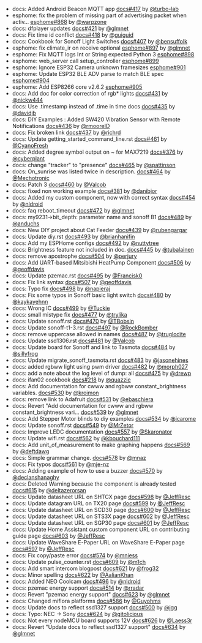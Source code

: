- docs: Added Android Beacon MQTT app [docs#417](https://github.com/esphome/esphome-docs/pull/417) by [@turbo-lab](https://github.com/turbo-lab)
- esphome: fix the problem of missing part of advertising packet when activ… [esphome#868](https://github.com/esphome/esphome/pull/868) by [@warpzone](https://github.com/warpzone)
- docs: dfplayer updates [docs#421](https://github.com/esphome/esphome-docs/pull/421) by [@glmnet](https://github.com/glmnet)
- docs: Fix time id conflict [docs#418](https://github.com/esphome/esphome-docs/pull/418) by [@guiguid](https://github.com/guiguid)
- docs: Cookbook for Sonoff Light Switches [docs#407](https://github.com/esphome/esphome-docs/pull/407) by [@bensuffolk](https://github.com/bensuffolk)
- esphome: fix climate_ir on receive optional [esphome#897](https://github.com/esphome/esphome/pull/897) by [@glmnet](https://github.com/glmnet)
- esphome: Fix MQTT logs Int or String expected Python 3 [esphome#898](https://github.com/esphome/esphome/pull/898)
- esphome: web_server call setup_controller [esphome#899](https://github.com/esphome/esphome/pull/899)
- esphome: Ignore ESP32 Camera unknown framesizes [esphome#901](https://github.com/esphome/esphome/pull/901)
- esphome: Update ESP32 BLE ADV parse to match BLE spec [esphome#904](https://github.com/esphome/esphome/pull/904)
- esphome: Add ESP8266 core v2.6.2 [esphome#905](https://github.com/esphome/esphome/pull/905)
- docs: Add doc for color correction of rgb* lights [docs#431](https://github.com/esphome/esphome-docs/pull/431) by [@nickw444](https://github.com/nickw444)
- docs: Use .timestamp instead of .time in time docs [docs#435](https://github.com/esphome/esphome-docs/pull/435) by [@davidjb](https://github.com/davidjb)
- docs: DIY Examples : Added SW420 Vibration Sensor with Remote Notifications [docs#436](https://github.com/esphome/esphome-docs/pull/436) by [@rmooreID](https://github.com/rmooreID)
- docs: Fix broken link [docs#437](https://github.com/esphome/esphome-docs/pull/437) by [@richrd](https://github.com/richrd)
- docs: Update getting_started_command_line.rst [docs#461](https://github.com/esphome/esphome-docs/pull/461) by [@CyanoFresh](https://github.com/CyanoFresh)
- docs: Added degree symbol output on ~ for MAX7219 [docs#376](https://github.com/esphome/esphome-docs/pull/376) by [@cyberplant](https://github.com/cyberplant)
- docs: change "tracker" to "presence" [docs#465](https://github.com/esphome/esphome-docs/pull/465) by [@spattinson](https://github.com/spattinson)
- docs: On_sunrise was listed twice in description. [docs#464](https://github.com/esphome/esphome-docs/pull/464) by [@Mechotronic](https://github.com/Mechotronic)
- docs: Patch 3 [docs#460](https://github.com/esphome/esphome-docs/pull/460) by [@Valcob](https://github.com/Valcob)
- docs: fixed non working example [docs#381](https://github.com/esphome/esphome-docs/pull/381) by [@danibjor](https://github.com/danibjor)
- docs: Added my custom component, now with correct syntax [docs#454](https://github.com/esphome/esphome-docs/pull/454) by [@nldroid](https://github.com/nldroid)
- docs: faq reboot_timeout [docs#472](https://github.com/esphome/esphome-docs/pull/472) by [@glmnet](https://github.com/glmnet)
- docs: my9231->bit_depth: parameter name and sonoff B1 [docs#489](https://github.com/esphome/esphome-docs/pull/489) by [@anduchs](https://github.com/anduchs)
- docs: New DIY project about Cat Feeder [docs#439](https://github.com/esphome/esphome-docs/pull/439) by [@rubengargar](https://github.com/rubengargar)
- docs: Update diy.rst [docs#493](https://github.com/esphome/esphome-docs/pull/493) by [@brianhanifin](https://github.com/brianhanifin)
- docs: Add my ESPHome configs [docs#492](https://github.com/esphome/esphome-docs/pull/492) by [@nuttytree](https://github.com/nuttytree)
- docs: Brightness feature not included in doc. [docs#445](https://github.com/esphome/esphome-docs/pull/445) by [@tubalainen](https://github.com/tubalainen)
- docs: remove apostrophe [docs#504](https://github.com/esphome/esphome-docs/pull/504) by [@perjury](https://github.com/perjury)
- docs: Add UART-based Mitsibishi HeatPump Component [docs#506](https://github.com/esphome/esphome-docs/pull/506) by [@geoffdavis](https://github.com/geoffdavis)
- docs: Update pzemac.rst [docs#495](https://github.com/esphome/esphome-docs/pull/495) by [@Francisk0](https://github.com/Francisk0)
- docs: Fix link syntax [docs#507](https://github.com/esphome/esphome-docs/pull/507) by [@geoffdavis](https://github.com/geoffdavis)
- docs: Typo fix [docs#498](https://github.com/esphome/esphome-docs/pull/498) by [@napieraj](https://github.com/napieraj)
- docs: Fix some typos in Sonoff basic light switch [docs#480](https://github.com/esphome/esphome-docs/pull/480) by [@kaykayehnn](https://github.com/kaykayehnn)
- docs: Wrong IC [docs#499](https://github.com/esphome/esphome-docs/pull/499) by [@Tuckie](https://github.com/Tuckie)
- docs: small mistype fix [docs#477](https://github.com/esphome/esphome-docs/pull/477) by [@trylika](https://github.com/trylika)
- docs: Update sonoff.rst [docs#470](https://github.com/esphome/esphome-docs/pull/470) by [@TBobsin](https://github.com/TBobsin)
- docs: Update sonoff-t1-3.rst [docs#497](https://github.com/esphome/esphome-docs/pull/497) by [@RockBomber](https://github.com/RockBomber)
- docs: remove uppercase allowed in names [docs#487](https://github.com/esphome/esphome-docs/pull/487) by [@truglodite](https://github.com/truglodite)
- docs: Update ssd1306.rst [docs#481](https://github.com/esphome/esphome-docs/pull/481) by [@Valcob](https://github.com/Valcob)
- docs: Update board for Sonoff and link to Tasmota [docs#484](https://github.com/esphome/esphome-docs/pull/484) by [@sillyfrog](https://github.com/sillyfrog)
- docs: Update migrate_sonoff_tasmota.rst [docs#483](https://github.com/esphome/esphome-docs/pull/483) by [@jasonehines](https://github.com/jasonehines)
- docs: added rgbww light using pwm driver [docs#482](https://github.com/esphome/esphome-docs/pull/482) by [@morph027](https://github.com/morph027)
- docs: add a note about the log level of dump: all [docs#475](https://github.com/esphome/esphome-docs/pull/475) by [@drewp](https://github.com/drewp)
- docs: ifan02 cookbook [docs#218](https://github.com/esphome/esphome-docs/pull/218) by [@quazzie](https://github.com/quazzie)
- docs: Add documentation for cwww and rgbww constant_brightness variables. [docs#530](https://github.com/esphome/esphome-docs/pull/530) by [@kroimon](https://github.com/kroimon)
- docs: remove link to Adafruit [docs#531](https://github.com/esphome/esphome-docs/pull/531) by [@ebaschiera](https://github.com/ebaschiera)
- docs: Revert "Add documentation for cwww and rgbww constant_brightness vari… [docs#539](https://github.com/esphome/esphome-docs/pull/539) by [@glmnet](https://github.com/glmnet)
- docs: Add Stepper Motor blinds to diy examples [docs#534](https://github.com/esphome/esphome-docs/pull/534) by [@icarome](https://github.com/icarome)
- docs: Update sonoff.rst [docs#549](https://github.com/esphome/esphome-docs/pull/549) by [@MrZetor](https://github.com/MrZetor)
- docs: Improve LEDC documentation [docs#557](https://github.com/esphome/esphome-docs/pull/557) by [@Skaronator](https://github.com/Skaronator)
- docs: Update wifi.rst [docs#562](https://github.com/esphome/esphome-docs/pull/562) by [@kbouchard111](https://github.com/kbouchard111)
- docs: Add unit_of_measurement to make graphing happens [docs#569](https://github.com/esphome/esphome-docs/pull/569) by [@deftdawg](https://github.com/deftdawg)
- docs: Simple grammar change. [docs#578](https://github.com/esphome/esphome-docs/pull/578) by [@mnaz](https://github.com/mnaz)
- docs: Fix typos [docs#561](https://github.com/esphome/esphome-docs/pull/561) by [@mje-nz](https://github.com/mje-nz)
- docs: Adding example of how to use a buzzer [docs#570](https://github.com/esphome/esphome-docs/pull/570) by [@declanshanaghy](https://github.com/declanshanaghy)
- docs: Deleted Warning because the component is already tested [docs#615](https://github.com/esphome/esphome-docs/pull/615) by [@deltazerorsan](https://github.com/deltazerorsan)
- docs: Update datasheet URL on SHTCX page [docs#598](https://github.com/esphome/esphome-docs/pull/598) by [@JeffResc](https://github.com/JeffResc)
- docs: Update datagram URL on TX20 page [docs#599](https://github.com/esphome/esphome-docs/pull/599) by [@JeffResc](https://github.com/JeffResc)
- docs: Update datasheet URL on SCD30 page [docs#600](https://github.com/esphome/esphome-docs/pull/600) by [@JeffResc](https://github.com/JeffResc)
- docs: Update datasheet URL on STS3X page [docs#602](https://github.com/esphome/esphome-docs/pull/602) by [@JeffResc](https://github.com/JeffResc)
- docs: Update datasheet URL on SGP30 page [docs#601](https://github.com/esphome/esphome-docs/pull/601) by [@JeffResc](https://github.com/JeffResc)
- docs: Update Home Assistant custom component URL on contributing guide page [docs#603](https://github.com/esphome/esphome-docs/pull/603) by [@JeffResc](https://github.com/JeffResc)
- docs: Update WaveShare E-Paper URL on WaveShare E-Paper page [docs#597](https://github.com/esphome/esphome-docs/pull/597) by [@JeffResc](https://github.com/JeffResc)
- docs: Fix copy/paste error [docs#574](https://github.com/esphome/esphome-docs/pull/574) by [@mniess](https://github.com/mniess)
- docs: Update pulse_counter.rst [docs#609](https://github.com/esphome/esphome-docs/pull/609) by [@m1ch](https://github.com/m1ch)
- docs: Add smart intercom blogpost [docs#621](https://github.com/esphome/esphome-docs/pull/621) by [@frog32](https://github.com/frog32)
- docs: Minor spelling [docs#622](https://github.com/esphome/esphome-docs/pull/622) by [@AalianKhan](https://github.com/AalianKhan)
- docs: Added NEO Coolcam [docs#496](https://github.com/esphome/esphome-docs/pull/496) by [@nldroid](https://github.com/nldroid)
- docs: pzemac energy support [docs#514](https://github.com/esphome/esphome-docs/pull/514) by [@rradar](https://github.com/rradar)
- docs: Revert "pzemac energy support" [docs#623](https://github.com/esphome/esphome-docs/pull/623) by [@glmnet](https://github.com/glmnet)
- docs: Changed miflora platforms [docs#586](https://github.com/esphome/esphome-docs/pull/586) by [@Guyohms](https://github.com/Guyohms)
- docs: Update docs to reflect ssd1327 support [docs#500](https://github.com/esphome/esphome-docs/pull/500) by [@igg](https://github.com/igg)
- docs: Typo: NEC -> Sony [docs#624](https://github.com/esphome/esphome-docs/pull/624) by [@gitolicious](https://github.com/gitolicious)
- docs: Not every nodeMCU board supports 12V [docs#626](https://github.com/esphome/esphome-docs/pull/626) by [@Laess3r](https://github.com/Laess3r)
- docs: Revert "Update docs to reflect ssd1327 support" [docs#634](https://github.com/esphome/esphome-docs/pull/634) by [@glmnet](https://github.com/glmnet)